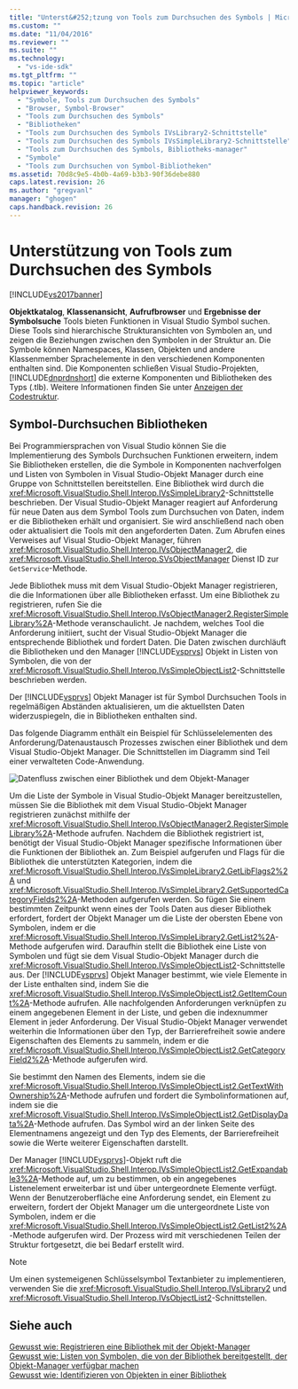 ```yaml
---
title: "Unterst&#252;tzung von Tools zum Durchsuchen des Symbols | Microsoft Docs"
ms.custom: ""
ms.date: "11/04/2016"
ms.reviewer: ""
ms.suite: ""
ms.technology: 
  - "vs-ide-sdk"
ms.tgt_pltfrm: ""
ms.topic: "article"
helpviewer_keywords: 
  - "Symbole, Tools zum Durchsuchen des Symbols"
  - "Browser, Symbol-Browser"
  - "Tools zum Durchsuchen des Symbols"
  - "Bibliotheken"
  - "Tools zum Durchsuchen des Symbols IVsLibrary2-Schnittstelle"
  - "Tools zum Durchsuchen des Symbols IVsSimpleLibrary2-Schnittstelle"
  - "Tools zum Durchsuchen des Symbols, Bibliotheks-manager"
  - "Symbole"
  - "Tools zum Durchsuchen von Symbol-Bibliotheken"
ms.assetid: 70d8c9e5-4b0b-4a69-b3b3-90f36debe880
caps.latest.revision: 26
ms.author: "gregvanl"
manager: "ghogen"
caps.handback.revision: 26
---
```

# Unterst&#252;tzung von Tools zum Durchsuchen des Symbols
[!INCLUDE[vs2017banner](../../code-quality/includes/vs2017banner.md)]

**Objektkatalog**, **Klassenansicht**, **Aufrufbrowser** und **Ergebnisse der Symbolsuche** Tools bieten Funktionen in Visual Studio Symbol suchen.  Diese Tools sind hierarchische Strukturansichten von Symbolen an, und zeigen die Beziehungen zwischen den Symbolen in der Struktur an.  Die Symbole können Namespaces, Klassen, Objekten und andere Klassenmember Sprachelemente in den verschiedenen Komponenten enthalten sind.  Die Komponenten schließen Visual Studio\-Projekten, [!INCLUDE[dnprdnshort](../../code-quality/includes/dnprdnshort_md.md)] die externe Komponenten und Bibliotheken des Typs \(.tlb\).  Weitere Informationen finden Sie unter [Anzeigen der Codestruktur](../../ide/viewing-the-structure-of-code.md).  
  
## Symbol\-Durchsuchen Bibliotheken  
 Bei Programmiersprachen von Visual Studio können Sie die Implementierung des Symbols Durchsuchen Funktionen erweitern, indem Sie Bibliotheken erstellen, die die Symbole in Komponenten nachverfolgen und Listen von Symbolen in Visual Studio\-Objekt Manager durch eine Gruppe von Schnittstellen bereitstellen.  Eine Bibliothek wird durch die <xref:Microsoft.VisualStudio.Shell.Interop.IVsSimpleLibrary2>\-Schnittstelle beschrieben.  Der Visual Studio\-Objekt Manager reagiert auf Anforderung für neue Daten aus dem Symbol Tools zum Durchsuchen von Daten, indem er die Bibliotheken erhält und organisiert.  Sie wird anschließend nach oben oder aktualisiert die Tools mit den angeforderten Daten.  Zum Abrufen eines Verweises auf Visual Studio\-Objekt Manager, führen <xref:Microsoft.VisualStudio.Shell.Interop.IVsObjectManager2>, die <xref:Microsoft.VisualStudio.Shell.Interop.SVsObjectManager> Dienst ID zur `GetService`\-Methode.  
  
 Jede Bibliothek muss mit dem Visual Studio\-Objekt Manager registrieren, die die Informationen über alle Bibliotheken erfasst.  Um eine Bibliothek zu registrieren, rufen Sie die <xref:Microsoft.VisualStudio.Shell.Interop.IVsObjectManager2.RegisterSimpleLibrary%2A>\-Methode veranschaulicht.  Je nachdem, welches Tool die Anforderung initiiert, sucht der Visual Studio\-Objekt Manager die entsprechende Bibliothek und fordert Daten.  Die Daten zwischen durchläuft die Bibliotheken und den Manager [!INCLUDE[vsprvs](../../code-quality/includes/vsprvs_md.md)] Objekt in Listen von Symbolen, die von der <xref:Microsoft.VisualStudio.Shell.Interop.IVsSimpleObjectList2>\-Schnittstelle beschrieben werden.  
  
 Der [!INCLUDE[vsprvs](../../code-quality/includes/vsprvs_md.md)] Objekt Manager ist für Symbol Durchsuchen Tools in regelmäßigen Abständen aktualisieren, um die aktuellsten Daten widerzuspiegeln, die in Bibliotheken enthalten sind.  
  
 Das folgende Diagramm enthält ein Beispiel für Schlüsselelementen des Anforderung\/Datenaustausch Prozesses zwischen einer Bibliothek und dem Visual Studio\-Objekt Manager.  Die Schnittstellen im Diagramm sind Teil einer verwalteten Code\-Anwendung.  
  
 ![Datenfluss zwischen einer Bibliothek und dem Objekt&#45;Manager](~/extensibility/internals/media/callbrowserdiagram.gif "CallBrowserDiagram")  
  
 Um die Liste der Symbole in Visual Studio\-Objekt Manager bereitzustellen, müssen Sie die Bibliothek mit dem Visual Studio\-Objekt Manager registrieren zunächst mithilfe der <xref:Microsoft.VisualStudio.Shell.Interop.IVsObjectManager2.RegisterSimpleLibrary%2A>\-Methode aufrufen.  Nachdem die Bibliothek registriert ist, benötigt der Visual Studio\-Objekt Manager spezifische Informationen über die Funktionen der Bibliothek an.  Zum Beispiel aufgerufen und Flags für die Bibliothek die unterstützten Kategorien, indem die <xref:Microsoft.VisualStudio.Shell.Interop.IVsSimpleLibrary2.GetLibFlags2%2A> und <xref:Microsoft.VisualStudio.Shell.Interop.IVsSimpleLibrary2.GetSupportedCategoryFields2%2A>\-Methoden aufgerufen werden.  So fügen Sie einem bestimmten Zeitpunkt wenn eines der Tools Daten aus dieser Bibliothek erfordert, fordert der Objekt Manager um die Liste der obersten Ebene von Symbolen, indem er die <xref:Microsoft.VisualStudio.Shell.Interop.IVsSimpleLibrary2.GetList2%2A>\-Methode aufgerufen wird.  Daraufhin stellt die Bibliothek eine Liste von Symbolen und fügt sie dem Visual Studio\-Objekt Manager durch die <xref:Microsoft.VisualStudio.Shell.Interop.IVsSimpleObjectList2>\-Schnittstelle aus.  Der [!INCLUDE[vsprvs](../../code-quality/includes/vsprvs_md.md)] Objekt Manager bestimmt, wie viele Elemente in der Liste enthalten sind, indem Sie die <xref:Microsoft.VisualStudio.Shell.Interop.IVsSimpleObjectList2.GetItemCount%2A>\-Methode aufrufen.  Alle nachfolgenden Anforderungen verknüpfen zu einem angegebenen Element in der Liste, und geben die indexnummer Element in jeder Anforderung.  Der Visual Studio\-Objekt Manager verwendet weiterhin die Informationen über den Typ, der Barrierefreiheit sowie andere Eigenschaften des Elements zu sammeln, indem er die <xref:Microsoft.VisualStudio.Shell.Interop.IVsSimpleObjectList2.GetCategoryField2%2A>\-Methode aufgerufen wird.  
  
 Sie bestimmt den Namen des Elements, indem sie die <xref:Microsoft.VisualStudio.Shell.Interop.IVsSimpleObjectList2.GetTextWithOwnership%2A>\-Methode aufrufen und fordert die Symbolinformationen auf, indem sie die <xref:Microsoft.VisualStudio.Shell.Interop.IVsSimpleObjectList2.GetDisplayData%2A>\-Methode aufrufen.  Das Symbol wird an der linken Seite des Elementnamens angezeigt und den Typ des Elements, der Barrierefreiheit sowie die Werte weiterer Eigenschaften darstellt.  
  
 Der Manager [!INCLUDE[vsprvs](../../code-quality/includes/vsprvs_md.md)]\-Objekt ruft die <xref:Microsoft.VisualStudio.Shell.Interop.IVsSimpleObjectList2.GetExpandable3%2A>\-Methode auf, um zu bestimmen, ob ein angegebenes Listenelement erweiterbar ist und über untergeordnete Elemente verfügt.  Wenn der Benutzeroberfläche eine Anforderung sendet, ein Element zu erweitern, fordert der Objekt Manager um die untergeordnete Liste von Symbolen, indem er die <xref:Microsoft.VisualStudio.Shell.Interop.IVsSimpleObjectList2.GetList2%2A>\-Methode aufgerufen wird.  Der Prozess wird mit verschiedenen Teilen der Struktur fortgesetzt, die bei Bedarf erstellt wird.  
  
> [!NOTE]
>  Um einen systemeigenen Schlüsselsymbol Textanbieter zu implementieren, verwenden Sie die <xref:Microsoft.VisualStudio.Shell.Interop.IVsLibrary2> und <xref:Microsoft.VisualStudio.Shell.Interop.IVsObjectList2>\-Schnittstellen.  
  
## Siehe auch  
 [Gewusst wie: Registrieren eine Bibliothek mit der Objekt\-Manager](../../extensibility/internals/how-to-register-a-library-with-the-object-manager.md)   
 [Gewusst wie: Listen von Symbolen, die von der Bibliothek bereitgestellt, der Objekt\-Manager verfügbar machen](../../extensibility/internals/how-to-expose-lists-of-symbols-provided-by-the-library-to-the-object-manager.md)   
 [Gewusst wie: Identifizieren von Objekten in einer Bibliothek](../../extensibility/internals/how-to-identify-symbols-in-a-library.md)